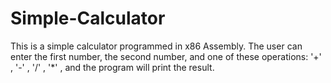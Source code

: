 # Simple-Calculator
This is a simple calculator programmed in x86 Assembly.
The user can enter the first number, the second number, and one of these operations:
'+' , '-' , '/' , '*' , and the program will print the result. 
